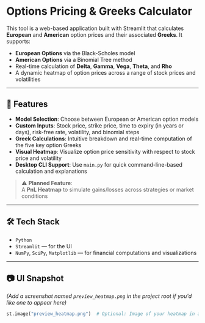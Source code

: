 # Options Pricing & Greeks Calculator

This tool is a web-based application built with Streamlit that calculates **European** and **American** option prices and their associated **Greeks**. It supports:

- **European Options** via the Black-Scholes model  
- **American Options** via a Binomial Tree method  
- Real-time calculation of **Delta**, **Gamma**, **Vega**, **Theta**, and **Rho**
- A dynamic heatmap of option prices across a range of stock prices and volatilities

---

## 🚀 Features

- **Model Selection**: Choose between European or American option models  
- **Custom Inputs**: Stock price, strike price, time to expiry (in years or days), risk-free rate, volatility, and binomial steps  
- **Greek Calculations**: Intuitive breakdown and real-time computation of the five key option Greeks  
- **Visual Heatmap**: Visualize option price sensitivity with respect to stock price and volatility  
- **Desktop CLI Support**: Use `main.py` for quick command-line-based calculation and explanations  

> ⚠️ **Planned Feature**:  
> A **PnL Heatmap** to simulate gains/losses across strategies or market conditions

---

## 🛠 Tech Stack

- `Python`  
- `Streamlit` — for the UI  
- `NumPy`, `SciPy`, `Matplotlib` — for financial computations and visualizations

---

## 📷 UI Snapshot

*(Add a screenshot named `preview_heatmap.png` in the project root if you'd like one to appear here)*

```python
st.image("preview_heatmap.png")  # Optional: Image of your heatmap in app
